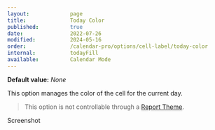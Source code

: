 ```yaml
---
layout:             page
title:              Today Color
published:          true
date:               2022-07-26
modified:           2024-05-16
order:              /calendar-pro/options/cell-label/today-color
internal:           todayFill
available:          Calendar Mode
---
```

**Default value:** *None*

This option manages the color of the cell for the current day.

> This option is not controllable through a [Report Theme](../../features/themes.md).

<todo>Screenshot</todo>